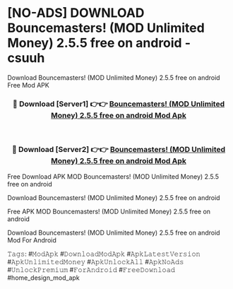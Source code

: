 # [NO-ADS] DOWNLOAD Bouncemasters! (MOD Unlimited Money) 2.5.5 free on android - csuuh
Download Bouncemasters! (MOD Unlimited Money) 2.5.5 free on android Free Mod APK

<div align="center">
<h3>🔴 Download [Server1] 👉👉 <a href="https://apk-comot.site?title=Bouncemasters!_(MOD_Unlimited_Money)_2.5.5_free_on_android">Bouncemasters! (MOD Unlimited Money) 2.5.5 free on android Mod Apk</a></h3><br>

<h3>🔴 Download [Server2] 👉👉 <a href="https://apk-comot.site?title=Bouncemasters!_(MOD_Unlimited_Money)_2.5.5_free_on_android">Bouncemasters! (MOD Unlimited Money) 2.5.5 free on android Mod Apk</a></h3>
</div>


Free Download APK MOD Bouncemasters! (MOD Unlimited Money) 2.5.5 free on android

Download Bouncemasters! (MOD Unlimited Money) 2.5.5 free on android 

Free APK MOD Bouncemasters! (MOD Unlimited Money) 2.5.5 free on android 

Download Bouncemasters! (MOD Unlimited Money) 2.5.5 free on android Mod For Android

𝚃𝚊𝚐𝚜: #𝙼𝚘𝚍𝙰𝚙𝚔 #𝙳𝚘𝚠𝚗𝚕𝚘𝚊𝚍𝙼𝚘𝚍𝙰𝚙𝚔 #𝙰𝚙𝚔𝙻𝚊𝚝𝚎𝚜𝚝𝚅𝚎𝚛𝚜𝚒𝚘𝚗 #𝙰𝚙𝚔𝚄𝚗𝚕𝚒𝚖𝚒𝚝𝚎𝚍𝙼𝚘𝚗𝚎𝚢 #𝙰𝚙𝚔𝚄𝚗𝚕𝚘𝚌𝚔𝙰𝚕𝚕 #𝙰𝚙𝚔𝙽𝚘𝙰𝚍𝚜 #𝚄𝚗𝚕𝚘𝚌𝚔𝙿𝚛𝚎𝚖𝚒𝚞𝚖 #𝙵𝚘𝚛𝙰𝚗𝚍𝚛𝚘𝚒𝚍 #𝙵𝚛𝚎𝚎𝙳𝚘𝚠𝚗𝚕𝚘𝚊𝚍 #home_design_mod_apk